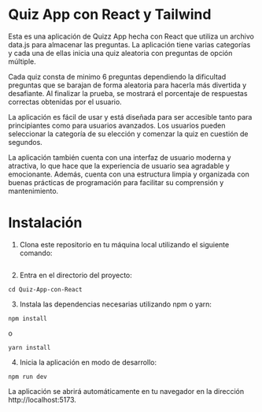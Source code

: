 # Quiz App con React y Tailwind

Esta es una aplicación de Quizz App hecha con React que utiliza un archivo data.js para almacenar las preguntas. La aplicación tiene varias categorías y cada una de ellas inicia una quiz aleatoria con preguntas de opción múltiple.

Cada quiz consta de minimo 6 preguntas dependiendo la dificultad preguntas que se barajan de forma aleatoria para hacerla más divertida y desafiante. Al finalizar la prueba, se mostrará el porcentaje de respuestas correctas obtenidas por el usuario.

La aplicación es fácil de usar y está diseñada para ser accesible tanto para principiantes como para usuarios avanzados. Los usuarios pueden seleccionar la categoría de su elección y comenzar la quiz en cuestión de segundos.

La aplicación también cuenta con una interfaz de usuario moderna y atractiva, lo que hace que la experiencia de usuario sea agradable y emocionante. Además, cuenta con una estructura limpia y organizada con buenas prácticas de programación para facilitar su comprensión y mantenimiento.

# Instalación

1. Clona este repositorio en tu máquina local utilizando el siguiente comando:

```

```

2. Entra en el directorio del proyecto:
```
cd Quiz-App-con-React
```

3. Instala las dependencias necesarias utilizando npm o yarn:

```
npm install
```

o

```
yarn install
```

4. Inicia la aplicación en modo de desarrollo:

```
npm run dev
```

La aplicación se abrirá automáticamente en tu navegador en la dirección http://localhost:5173.
